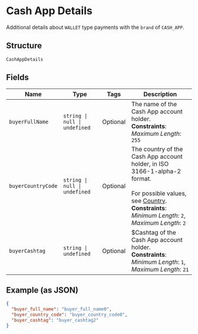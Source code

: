
# Cash App Details

Additional details about `WALLET` type payments with the `brand` of `CASH_APP`.

## Structure

`CashAppDetails`

## Fields

| Name | Type | Tags | Description |
|  --- | --- | --- | --- |
| `buyerFullName` | `string \| null \| undefined` | Optional | The name of the Cash App account holder.<br/>**Constraints**: *Maximum Length*: `255` |
| `buyerCountryCode` | `string \| null \| undefined` | Optional | The country of the Cash App account holder, in ISO 3166-1-alpha-2 format.<br/><br/>For possible values, see [Country](entity:Country).<br/>**Constraints**: *Minimum Length*: `2`, *Maximum Length*: `2` |
| `buyerCashtag` | `string \| undefined` | Optional | $Cashtag of the Cash App account holder.<br/>**Constraints**: *Minimum Length*: `1`, *Maximum Length*: `21` |

## Example (as JSON)

```json
{
  "buyer_full_name": "buyer_full_name0",
  "buyer_country_code": "buyer_country_code0",
  "buyer_cashtag": "buyer_cashtag2"
}
```


